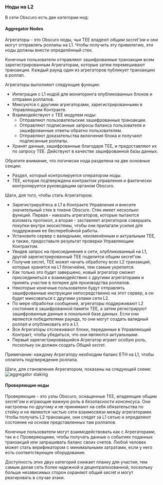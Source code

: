 ### Ноды на L2
В сети Obscuro есть две категории нод:

#### Aggregator Nodes
Агрегаторы - это Obscuro ноды, чьи TEE владеют _общим secret'ом_ и они могут отправлять роллапы на L1. Чтобы получить эту привилегию, эти ноды должны внести определённый стек.

Конечные пользователи отправляют зашифрованные транзакции всем зарегистрированным Агрегаторам, которые затем перемешивают транзакции. Каждый раунд один из агрегаторов публикует транзакцию в роллап.

Агрегаторы выполняют следующие функции:
* Интеграция с L1 нодой для мониторинга опубликованных блоков и отправки роллапов.
* Миксуются с другими агрегаторами, зарегистрированными в Управляющем Контракте.
* Взаимодействуют с TEE модулем ноды:
    - Отправляют пользовательские зашифрованные транзакции.
    - Отправляют подписанные запросы баланса пользователя и зашифрованные ответы обратно пользователям.
    - Отправляют доказательства включения блока и получают подписанные роллапы.
* Хранят данные, зашифрованные благодаря TEE, и предоставляют их по запросу TEE. Действуют в качестве зашифрованной базы данных.

Обратите внимание, что логически нода разделена на две основные секции:
- Раздел, который контролируется оператором ноды.
- TEE, которая подтверждена контрактом управления и фактически контролируется руководящим органом Obscuro. 

[comment]: <> (TODO - add diagram )

Шаги, для того, чтобы стать Агрегатором.
* Зарегистрируйтесь в L1 в Контракте Управления и внесите значительный стек в токене Obscuro. Стек имеет несколько функций. Первая - наказать агрегаторов, которые пытаются взломать протокол, а вторая - заставляет агрегаторов совершать покупки внутри экосистемы, чтобы они прилагали усилия для поддержания ее бесперебойной работы.
* Установите сервер с валидными, неизменённым и актуальным TEE, а также, предоставьте результат проверки Управляющим Контрактом.
* Увидев запрос на присоединение к сети, опубликованный на L1, другой зарегистрированный TEE поделится общим secret'ом.
* Получив secret, TEE может начать обработку всех L2 транзакций, которые хранятся на L1 блокчейне, тем самым укрепится.
* Как только это будет завершено, новый агрегатор сможет присоединиться к взаимодействию с другими агрегаторами и принять участие в лотерее для производства роллапов.
* Некоторые конечные пользователи будут отправлять зашифрованные инструкции непосредственно на этот сервер, а он будет миксоваться с другими узлами сети L2.
* По мере обработки сообщений, агрегаторы поддерживают L2 состояние в зашифрованной памяти TEE, а затем регистрируют зашифрованные данные в локальной базе данных. Если они являются победителями раунда, то они могут создать валидный роллап и опубликовать его в L1.
* Все Агрегаторы отслеживают блоки, переданные в Управляющий Контракт, чтобы убедиться, что они являются актуальными.
* Первый зарегистрировавшийся Агрегатор играет особую роль, поскольку он должен создать _Общий secret_.

Примечание: каждому Агрегатору необходим баланс ETH на L1, чтобы оплатить подтверждение роллапа.

Шаги, для становление Агрегатором, показаны на следующей схеме: 
![aggregator staking](./images/aggregator-stake.png)

#### Проверяющие ноды
Проверяющие - это узлы Obscuro, оснащенные TEE, владеющие общим secret'ом и играющие важную роль в безопасности консенсуса. Они настроены по-другому и не принимают на себя обязательства по стейку и не являются частью сети взаимосвязи между агрегаторами. Чтобы получать L2 транзакции, они следят за L1 сетью и определяют состояние на основе представленных там роллапов.

Конечные пользователи могут взаимодействовать как с Агрегаторами, так и с Проверяющими, чтобы получать данные о событиях поданных транзакций или запрашивать баланс своих счетов. Любой человек может стать верификатором с минимальными затратами, если у него есть соответствующее оборудование.

Доступность этих двух категорий снижает планку для участия, тем самым делая сеть более надежной и децентрализованной, поскольку больше независимых сторон охраняют общий secret и могут реагировать в случае атаки.
